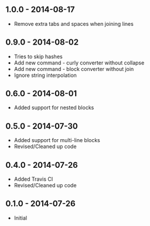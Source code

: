 ## 1.0.0 - 2014-08-17
* Remove extra tabs and spaces when joining lines

## 0.9.0 - 2014-08-02
* Tries to skip hashes
* Add new command - curly converter without collapse
* Add new command - block converter without join
* Ignore string interpolation

## 0.6.0 - 2014-08-01
* Added support for nested blocks

## 0.5.0 - 2014-07-30
* Added support for multi-line blocks
* Revised/Cleaned up code

## 0.4.0 - 2014-07-26
* Added Travis CI
* Revised/Cleaned up code

## 0.1.0 - 2014-07-26
* Initial
